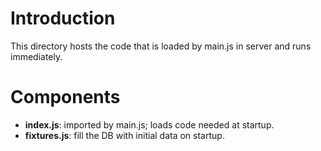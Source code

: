 Introduction
============

This directory hosts the code that is loaded by main.js 
in server and runs immediately.


Components
==========

- **index.js**: imported by main.js; loads code needed at startup.
- **fixtures.js**: fill the DB with initial data on startup.
